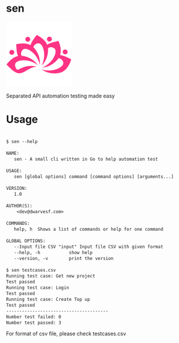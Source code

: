 # sen

![](icon.png)

Separated API automation testing made easy

# Usage

```

$ sen --help

NAME:
   sen - A small cli written in Go to help automation test

USAGE:
   sen [global options] command [command options] [arguments...]

VERSION:
   1.0

AUTHOR(S):
    <dev@dwarvesf.com>

COMMANDS:
   help, h	Shows a list of commands or help for one command

GLOBAL OPTIONS:
   --Input file CSV "input"	Input file CSV with given format
   --help, -h			show help
   --version, -v		print the version

$ sen testcases.csv
Running test case: Get new project
Test passed
Running test case: Login
Test passed
Running test case: Create Top up
Test passed
---------------------------------------
Number test failed: 0
Number test passed: 3

```
For format of csv file, please check testcases.csv


